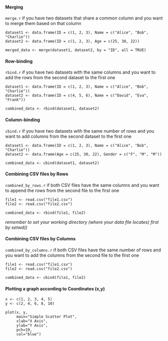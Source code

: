 #### Merging
`merge.r` if you have two datasets that share a common column and you want to merge them based on that column
```
dataset1 <- data.frame(ID = c(1, 2, 3), Name = c("Alice", "Bob", "Charlie"))
dataset2 <- data.frame(ID = c(1, 2, 3), Age = c(25, 30, 22))

merged_data <- merge(dataset1, dataset2, by = "ID", all = TRUE)
```
#### Row-binding
`rbind.r` if you have two datasets with the same columns and you want to add the rows from the second dataset to the first one
```
dataset1 <- data.frame(ID = c(1, 2, 3), Name = c("Alice", "Bob", "Charlie"))
dataset2 <- data.frame(ID = c(4, 5, 6), Name = c("David", "Eva", "Frank"))

combined_data <- rbind(dataset1, dataset2)
```
#### Column-binding
`cbind.r` if you have two datasets with the same number of rows and you want to add columns from the second dataset to the first one
```
dataset1 <- data.frame(ID = c(1, 2, 3), Name = c("Alice", "Bob", "Charlie"))
dataset2 <- data.frame(Age = c(25, 30, 22), Gender = c("F", "M", "M"))

combined_data <- cbind(dataset1, dataset2)
```
#### Combining CSV files by Rows
`combined_by_rows.r` if both CSV files have the same columns and you want to append the rows from the second file to the first one
```
file1 <- read.csv("file1.csv")
file2 <- read.csv("file2.csv")

combined_data <- rbind(file1, file2)
```
*remember to set your working directory (where your data file locates) first by setwd()*
#### Combining CSV files by Columns
`combined_by_columns.r` if both CSV files have the same number of rows and you want to add the columns from the second file to the first one
```
file1 <- read.csv("file1.csv")
file2 <- read.csv("file2.csv")

combined_data <- cbind(file1, file2)
```
#### Plotting a graph according to Coordinates (x,y)
```
x <- c(1, 2, 3, 4, 5)
y <- c(2, 4, 6, 8, 10)

plot(x, y, 
     main="Simple Scatter Plot",
     xlab="X Axis", 
     ylab="Y Axis", 
     pch=19,
     col="blue")
```
